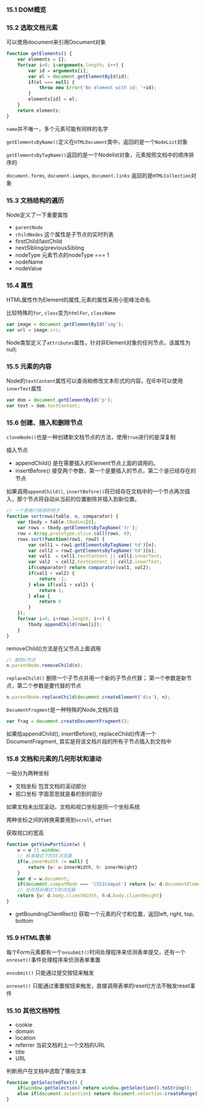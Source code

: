 ### 15.1 DOM概览

### 15.2 选取文档元素
可以使用document来引用Document对象

```js
function getElements() {
    var elements = {};
    for(var i=0; i<arguments.length; i++) {
        var id = arguments[i];
        var el = document.getElementById(id);
        if(el === null) {
            throw new Error('No element with id: '+id);
        }
        elements[id] = el;
    }
    return elements;
}
```

`name`并不唯一，多个元素可能有同样的名字

`getElementsByName()`定义在`HTMLDocument`类中，返回的是一个`NodeList`对象

`getElementsByTagName()`返回的是一个Nodelist对象，元素按照文档中的顺序排序的

`document.forms`, `document.iamges`, `document.links` 返回的是`HTMLCollection`对象

### 15.3 文档结构的遍历
Node定义了一下重要属性
- `parentNode`
- `childNodes` 这个属性是子节点的实时列表
- firstChild/lastChild
- nextSibling/previousSibling
- nodeType 元素节点的nodeType === 1
- nodeName
- nodeValue

### 15.4 属性
HTML属性作为Element的属性,元素的属性采用小驼峰法命名

比较特殊的`for`, `class`变为`htmlFor`, `className`

```js
var image = document.getElementById('img');
var url = image.src;
```

Node类型定义了`attributes`属性，针对非Element对象的任何节点，该属性为null; 

### 15.5 元素的内容
Node的`textContent`属性可以查询和修改文本形式的内容，在IE中可以使用`innerText`属性

```js
var dom = document.getElementById('p');
var text = dom.textContent;
```

### 15.6 创建、插入和删除节点
`cloneNode()`也是一种创建新文档节点的方法，使用`true`进行的是深复制

插入节点
- appendChild() 是在需要插入的Element节点上面的调用的。
- insertBefore() 接受两个参数，第一个是要插入的节点，第二个是已经存在的节点

如果调用`appendChild()`, `insertBefore()`将已经存在文档中的一个节点再次插入，那个节点将自动从当前的位置删除并插入到新位置。

```js
// 一个表格行排序的例子
function sortrows(table, n, comparator) {
    var tbody = table.tBodies[0];
    var rows = tbody.getElementsByTagName('tr');
    row = Array.prototype.slice.call(rows, 0);
    rows.sort(function(row1, row2) {
        var cell1 = row1.getElementsByTagName('td')[n];
        var cell2 = row2.getElementsByTagName('td')[n];
        var val1  = cell1.textContent || cell1.innerText;
        var val2  = cell2.textContent || cell2.innerText;
        if(comparator) return comparator(val1, val2);
        if(val1 < val2) {
            return -1;
        } else if(val1 > val2) {
            return 1;
        } else {
            return 0
        }
    });
    for(var i=0; i<rows.length; i++) {
        tbody.appendChild(rows[i]);
    }
}
```

removeChild()方法是在父节点上面调用

```js
// 删除n节点
n.parentNode.removeChild(n);
```

`replaceChild()` 删除一个子节点并用一个新的子节点代替； 第一个参数是新节点，第二个参数是要代替的节点

```js
n.parentNode.replaceChild(document.createElement('div'), n);
```

`DocumentFragment`是一种特殊的Node,文档片段

```js
var frag = document.createDocumentFragment();
```

如果给appendChild(), insertBefore(), replaceChild()传递一个DocumentFragment, 其实是将该文档片段的所有子节点插入到文档中

### 15.8 文档和元素的几何形状和滚动
一般分为两种坐标
- 文档坐标 包含文档的滚动部分
- 视口坐标 字面意思就是看的到的部分

如果文档未出现滚动，文档和视口坐标是同一个坐标系统

两种坐标之间的转换需要用到`scroll`, `offset`

获取视口的宽高

```js
function getViewPortSize(w) {
    w = w || window;
    // 标准模式下的IE浏览器
    if(w.innerWidth != null) {
        return {w: w:innerWidth, h: innerHeight}
    }
    var d = w.document;
    if(document.compatMode === 'CSS1Compat') return {w: d.documentElement.clentWidth, h: d.documentElement.clientHeight};
    // 对月怪异模式下的浏览器
    return {w: d.body.clientWidth, h:d.body.clientHeight}
}
```

- getBoundingClientRect() 获取一个元素的尺寸和位置，返回left, right, top, bottom

### 15.9 HTML表单
每个Form元素都有一个`onsubmit()`时间处理程序来侦测表单提交，还有一个`onreset()`事件处理程序来侦测表单重置

`onsubmit()` 只能通过提交按钮来触发

`onreset()` 只能通过重置按钮来触发，直接调用表单的reset()方法不触发reset事件

### 15.10 其他文档特性
- cookie
- domain
- location
- referrer 当前文档的上一个文档的URL
- title
- URL

判断用户在文档中选取了哪些文本

```js
function getSelectedText() {
    if(window.getSelection) return window.getSelection().toString();
    else if(document.selection) return document.selection.createRange().text; // IE
}
```